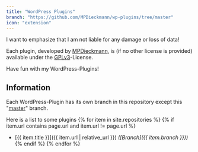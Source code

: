```yaml
---
title: "WordPress Plugins"
branch: "https://github.com/MPDieckmann/wp-plugins/tree/master"
icon: "extension"
---
```

I want to emphasize that I am not liable for any damage or loss of data!

Each plugin, developed by [MPDieckmann](https://github.com/MPDieckmann), is (if no other license is provided) available under the [GPLv3](https://www.gnu.org/licenses/gpl-3.0.html)-License.

Have fun with my WordPress-Plugins!

## Information

Each WordPress-Plugin has its own branch in this repository except this "[master](https://github.com/MPDieckmann/wp-plugins/tree/master)" branch.

Here is a list to some plugins
{% for item in site.repositories %}
{% if item.url contains page.url and item.url != page.url %}
* [{{ item.title }}]({{ item.url | relative_url }}) *([Branch]({{ item.branch }}))*
{% endif %}
{% endfor %}
